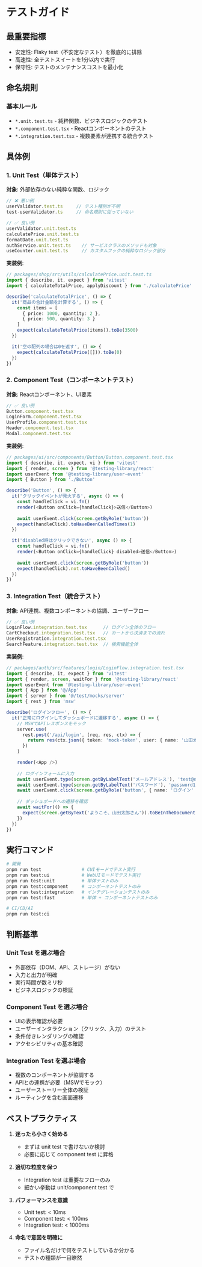 # テストガイド

## 最重要指標
- 安定性: Flaky test（不安定なテスト）を徹底的に排除
- 高速性: 全テストスイートを1分以内で実行
- 保守性: テストのメンテナンスコストを最小化

## 命名規則

### 基本ルール
- `*.unit.test.ts` - 純粋関数、ビジネスロジックのテスト
- `*.component.test.tsx` - Reactコンポーネントのテスト
- `*.integration.test.tsx` - 複数要素が連携する統合テスト

## 具体例

### 1. Unit Test（単体テスト）

**対象**: 外部依存のない純粋な関数、ロジック

```typescript
// ❌ 悪い例
userValidator.test.ts     // テスト種別が不明
test-userValidator.ts     // 命名規則に従っていない

// ✅ 良い例
userValidator.unit.test.ts
calculatePrice.unit.test.ts
formatDate.unit.test.ts
authService.unit.test.ts    // サービスクラスのメソッドも対象
useCounter.unit.test.ts     // カスタムフックの純粋なロジック部分
```

**実装例**:
```typescript
// packages/shop/src/utils/calculatePrice.unit.test.ts
import { describe, it, expect } from 'vitest'
import { calculateTotalPrice, applyDiscount } from './calculatePrice'

describe('calculateTotalPrice', () => {
  it('商品の合計金額を計算する', () => {
    const items = [
      { price: 1000, quantity: 2 },
      { price: 500, quantity: 3 }
    ]
    expect(calculateTotalPrice(items)).toBe(3500)
  })

  it('空の配列の場合は0を返す', () => {
    expect(calculateTotalPrice([])).toBe(0)
  })
})
```

### 2. Component Test（コンポーネントテスト）

**対象**: Reactコンポーネント、UI要素

```typescript
// ✅ 良い例
Button.component.test.tsx
LoginForm.component.test.tsx
UserProfile.component.test.tsx
Header.component.test.tsx
Modal.component.test.tsx
```

**実装例**:
```typescript
// packages/ui/src/components/Button/Button.component.test.tsx
import { describe, it, expect, vi } from 'vitest'
import { render, screen } from '@testing-library/react'
import userEvent from '@testing-library/user-event'
import { Button } from './Button'

describe('Button', () => {
  it('クリックイベントが発火する', async () => {
    const handleClick = vi.fn()
    render(<Button onClick={handleClick}>送信</Button>)
    
    await userEvent.click(screen.getByRole('button'))
    expect(handleClick).toHaveBeenCalledTimes(1)
  })

  it('disabled時はクリックできない', async () => {
    const handleClick = vi.fn()
    render(<Button onClick={handleClick} disabled>送信</Button>)
    
    await userEvent.click(screen.getByRole('button'))
    expect(handleClick).not.toHaveBeenCalled()
  })
})
```

### 3. Integration Test（統合テスト）

**対象**: API連携、複数コンポーネントの協調、ユーザーフロー

```typescript
// ✅ 良い例
LoginFlow.integration.test.tsx      // ログイン全体のフロー
CartCheckout.integration.test.tsx   // カートから決済までの流れ
UserRegistration.integration.test.tsx
SearchFeature.integration.test.tsx  // 検索機能全体
```

**実装例**:
```typescript
// packages/auth/src/features/login/LoginFlow.integration.test.tsx
import { describe, it, expect } from 'vitest'
import { render, screen, waitFor } from '@testing-library/react'
import userEvent from '@testing-library/user-event'
import { App } from '@/App'
import { server } from '@/test/mocks/server'
import { rest } from 'msw'

describe('ログインフロー', () => {
  it('正常にログインしてダッシュボードに遷移する', async () => {
    // MSWでAPIレスポンスをモック
    server.use(
      rest.post('/api/login', (req, res, ctx) => {
        return res(ctx.json({ token: 'mock-token', user: { name: '山田太郎' } }))
      })
    )

    render(<App />)
    
    // ログインフォームに入力
    await userEvent.type(screen.getByLabelText('メールアドレス'), 'test@example.com')
    await userEvent.type(screen.getByLabelText('パスワード'), 'password123')
    await userEvent.click(screen.getByRole('button', { name: 'ログイン' }))
    
    // ダッシュボードへの遷移を確認
    await waitFor(() => {
      expect(screen.getByText('ようこそ、山田太郎さん')).toBeInTheDocument()
    })
  })
})
```


## 実行コマンド

```bash
# 開発
pnpm run test               # CUIモードでテスト実行
pnpm run test:ui            # WebUIモードでテスト実行
pnpm run test:unit          # 単体テストのみ
pnpm run test:component     # コンポーネントテストのみ
pnpm run test:integration   # インテグレーションテストのみ
pnpm run test:fast          # 単体 + コンポーネントテストのみ

# CI/CD/AI
pnpm run test:ci
```

## 判断基準

### Unit Test を選ぶ場合
- 外部依存（DOM、API、ストレージ）がない
- 入力と出力が明確
- 実行時間が数ミリ秒
- ビジネスロジックの検証

### Component Test を選ぶ場合
- UIの表示確認が必要
- ユーザーインタラクション（クリック、入力）のテスト
- 条件付きレンダリングの確認
- アクセシビリティの基本確認

### Integration Test を選ぶ場合
- 複数のコンポーネントが協調する
- APIとの連携が必要（MSWでモック）
- ユーザーストーリー全体の検証
- ルーティングを含む画面遷移

## ベストプラクティス

1. **迷ったら小さく始める**
   - まずは unit test で書けないか検討
   - 必要に応じて component test に昇格

2. **適切な粒度を保つ**
   - Integration test は重要なフローのみ
   - 細かい挙動は unit/component test で

3. **パフォーマンスを意識**
   - Unit test: < 10ms
   - Component test: < 100ms  
   - Integration test: < 1000ms

4. **命名で意図を明確に**
   - ファイル名だけで何をテストしているか分かる
   - テストの種類が一目瞭然
